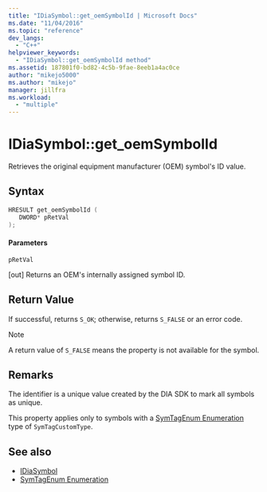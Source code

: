 ```yaml
---
title: "IDiaSymbol::get_oemSymbolId | Microsoft Docs"
ms.date: "11/04/2016"
ms.topic: "reference"
dev_langs:
  - "C++"
helpviewer_keywords:
  - "IDiaSymbol::get_oemSymbolId method"
ms.assetid: 187801f0-bd82-4c5b-9fae-8eeb1a4ac0ce
author: "mikejo5000"
ms.author: "mikejo"
manager: jillfra
ms.workload:
  - "multiple"
---
```

# IDiaSymbol::get_oemSymbolId
Retrieves the original equipment manufacturer (OEM) symbol's ID value.

## Syntax

```C++
HRESULT get_oemSymbolId ( 
   DWORD* pRetVal
);
```

#### Parameters
 `pRetVal`

[out] Returns an OEM's internally assigned symbol ID.

## Return Value
 If successful, returns `S_OK`; otherwise, returns `S_FALSE` or an error code.

> [!NOTE]
> A return value of `S_FALSE` means the property is not available for the symbol.

## Remarks
 The identifier is a unique value created by the DIA SDK to mark all symbols as unique.

 This property applies only to symbols with a [SymTagEnum Enumeration](../../debugger/debug-interface-access/symtagenum.md) type of `SymTagCustomType`.

## See also
- [IDiaSymbol](../../debugger/debug-interface-access/idiasymbol.md)
- [SymTagEnum Enumeration](../../debugger/debug-interface-access/symtagenum.md)